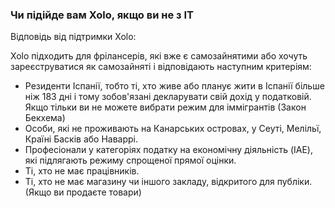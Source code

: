 ### Чи підійде вам Xolo, якщо ви не з IT

Відповідь від підтримки Xolo:

Xolo підходить для фрілансерів, які вже є самозайнятими або хочуть зареєструватися як самозайняті і відповідають
наступним критеріям:

- Резиденти Іспанії, тобто ті, хто живе або планує жити в Іспанії більше ніж 183 дні і тому зобов'язані декларувати свій
  дохід у податковій. Якщо тільки ви не можете вибрати режим для іммігрантів (Закон Бекхема)
- Особи, які не проживають на Канарських островах, у Сеуті, Мелільї, Країні Басків або Наваррі.
- Професіонали у категоріях податку на економічну діяльність (IAE), які підлягають режиму спрощеної прямої оцінки.
- Ті, хто не має працівників.
- Ті, хто не має магазину чи іншого закладу, відкритого для публіки. (Якщо ви продаєте товари)
